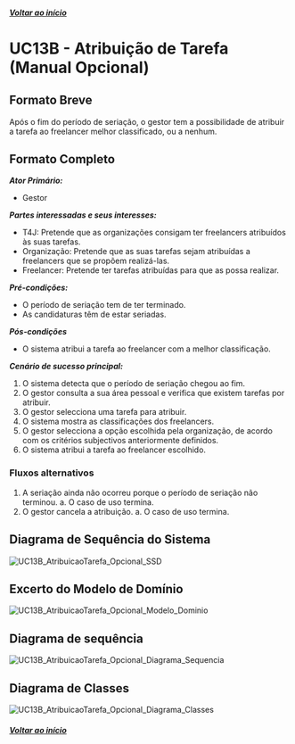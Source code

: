 ##### [Voltar ao início](https://github.com/blestonbandeiraUPSKILL/upskill_java1_labprg_grupo2/tree/main/README.md)

# UC13B - Atribuição de Tarefa (Manual Opcional)


## Formato Breve

Após o fim do período de seriação, o gestor tem a possibilidade de atribuir a tarefa ao freelancer melhor classificado, ou a nenhum.


## Formato Completo

**_Ator Primário:_**

- Gestor

**_Partes interessadas e seus interesses:_**

- T4J: Pretende que as organizações consigam ter freelancers atribuídos às suas tarefas.
- Organização: Pretende que as suas tarefas sejam atribuídas a freelancers que se propõem realizá-las.
- Freelancer: Pretende ter tarefas atribuídas para que as possa realizar.

**_Pré-condições:_**

- O período de seriação tem de ter terminado.
- As candidaturas têm de estar seriadas.

**_Pós-condições_**

- O sistema atribui a tarefa ao freelancer com a melhor classificação.

**_Cenário de sucesso principal:_**

1. O sistema detecta que o período de seriação chegou ao fim.
2. O gestor consulta a sua área pessoal e verifica que existem tarefas por atribuir.
3. O gestor selecciona uma tarefa para atribuir.
4. O sistema mostra as classificações dos freelancers.
5. O gestor selecciona a opção escolhida pela organização, de acordo com os critérios subjectivos anteriormente definidos.
6. O sistema atribui a tarefa ao freelancer escolhido. 

### Fluxos alternativos

1. A seriação ainda não ocorreu porque o período de seriação não terminou.
    a. O caso de uso termina.
2. O gestor cancela a atribuição.
    a. O caso de uso termina.


## Diagrama de Sequência do Sistema
![UC13B_AtribuicaoTarefa_Opcional_SSD](UC13B_AtribuicaoTarefa_Opcional_SSD.png)

## Excerto do Modelo de Domínio
![UC13B_AtribuicaoTarefa_Opcional_Modelo_Dominio](UC13B_AtribuicaoTarefa_Opcional_Modelo_Dominio.png)

## Diagrama de sequência <br/>
![UC13B_AtribuicaoTarefa_Opcional_Diagrama_Sequencia](UC13B_AtribuicaoTarefa_Opcional_Diagrama_Sequencia.png)

## Diagrama de Classes <br/>
![UC13B_AtribuicaoTarefa_Opcional_Diagrama_Classes](UC13B_AtribuicaoTarefa_Opcional_Diagrama_Classes.png)


##### [Voltar ao início](https://github.com/blestonbandeiraUPSKILL/upskill_java1_labprg_grupo2/tree/main/README.md)
